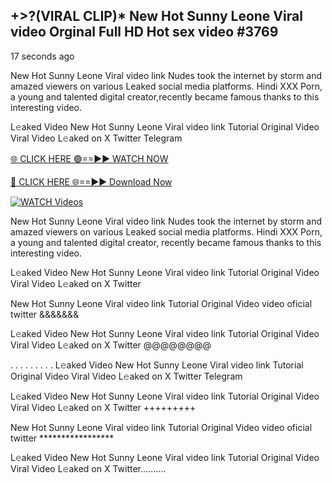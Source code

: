 ## +>?(VIRAL CLIP)* New Hot Sunny Leone Viral video Orginal Full HD Hot sex video #3769

17 seconds ago

New Hot Sunny Leone Viral video link Nudes took the internet by storm and amazed viewers on various Leaked social media platforms. Hindi XXX Porn, a young and talented digital creator,recently became famous thanks to this interesting video.

L𝚎aked Video New Hot Sunny Leone Viral video link Tutorial Original Video Viral Video L𝚎aked on X Twitter Telegram

[🌐 CLICK HERE 🟢==►► WATCH NOW](https://dekho-ki-hoy-07-2k25.blogspot.com/2025/01/viral-tv.html)

[🔴 CLICK HERE 🌐==►► Download Now](https://dekho-ki-hoy-07-2k25.blogspot.com/2025/01/viral-tv.html)

[![WATCH Videos](https://i.imgur.com/KtWmlQT.gif)](https://dekho-ki-hoy-07-2k25.blogspot.com/2025/01/viral-tv.html)

New Hot Sunny Leone Viral video link Nudes took the internet by storm and amazed viewers on various Leaked social media platforms. Hindi XXX Porn, a young and talented digital creator, recently became famous thanks to this interesting video.

L𝚎aked Video New Hot Sunny Leone Viral video link Tutorial Original Video Viral Video L𝚎aked on X Twitter

New Hot Sunny Leone Viral video link Tutorial Original Video video oficial twitter &&&&&&&

L𝚎aked Video New Hot Sunny Leone Viral video link Tutorial Original Video Viral Video L𝚎aked on X Twitter @@@@@@@@

. . . . . . . . . L𝚎aked Video New Hot Sunny Leone Viral video link Tutorial Original Video Viral Video L𝚎aked on X Twitter Telegram

L𝚎aked Video New Hot Sunny Leone Viral video link Tutorial Original Video Viral Video L𝚎aked on X Twitter +++++++++

New Hot Sunny Leone Viral video link Tutorial Original Video video oficial twitter *****************

L𝚎aked Video New Hot Sunny Leone Viral video link Tutorial Original Video Viral Video L𝚎aked on X Twitter..........